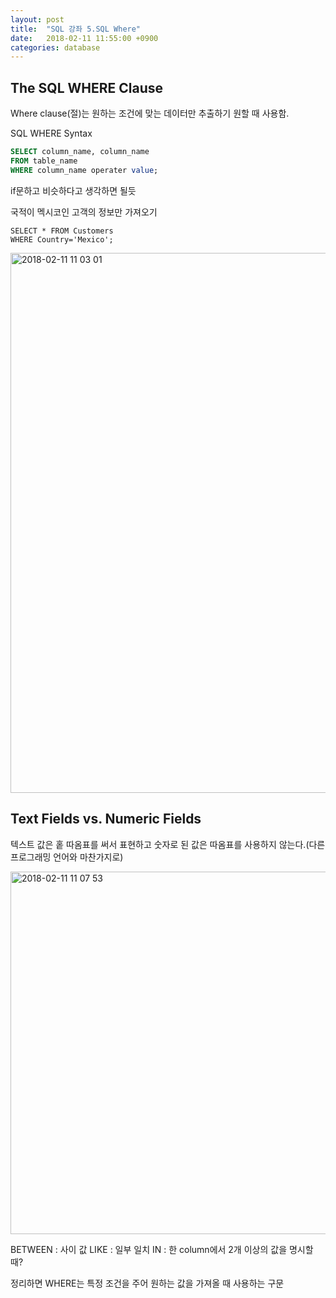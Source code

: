 ```yaml
---
layout: post
title:  "SQL 강좌 5.SQL Where"
date:   2018-02-11 11:55:00 +0900
categories: database
---
```


## The SQL WHERE Clause

Where clause(절)는 원하는 조건에 맞는 데이터만 추출하기 원할 때 사용함.

SQL WHERE Syntax

```sql
SELECT column_name, column_name 
FROM table_name
WHERE column_name operater value;
```

if문하고 비슷하다고 생각하면 될듯

국적이 멕시코인 고객의 정보만 가져오기

```
SELECT * FROM Customers
WHERE Country='Mexico';
```

<img width="864" alt="2018-02-11 11 03 01" src="https://user-images.githubusercontent.com/33015649/36074180-bf93f386-0f7f-11e8-92f1-fcee0b6dda1e.png">

## Text Fields vs. Numeric Fields

텍스트 값은 홑 따옴표를 써서 표현하고 숫자로 된 값은 따옴표를 사용하지 않는다.(다른 프로그래밍 언어와 마찬가지로)

<img width="580" alt="2018-02-11 11 07 53" src="https://user-images.githubusercontent.com/33015649/36074219-6ab355c2-0f80-11e8-8b00-d3044d0b5511.png">


BETWEEN : 사이 값
LIKE : 일부 일치
IN : 한 column에서 2개 이상의 값을 명시할 때?

정리하면 WHERE는 특정 조건을 주어 원하는 값을 가져올 때 사용하는 구문
